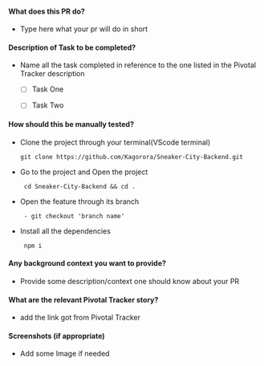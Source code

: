 <!-- @format -->

#### What does this PR do?

- Type here what your pr will do in short

#### Description of Task to be completed?

- Name all the task completed in reference to the one listed in the Pivotal Tracker description

  - [ ] Task One

  - [ ] Task Two

#### How should this be manually tested?

- Clone the project through your terminal(VScode terminal)

      git clone https://github.com/Kagorora/Sneaker-City-Backend.git

- Go to the project and Open the project

       cd Sneaker-City-Backend && cd .

- Open the feature through its branch

       - git checkout 'branch name'

- Install all the dependencies

       npm i

#### Any background context you want to provide?

- Provide some description/context one should know about your PR

#### What are the relevant Pivotal Tracker story?

- add the link got from Pivotal Tracker

#### Screenshots (if appropriate)

- Add some Image if needed
